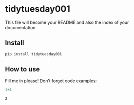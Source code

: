 # tidytuesday001

<!-- WARNING: THIS FILE WAS AUTOGENERATED! DO NOT EDIT! -->

This file will become your README and also the index of your
documentation.

## Install

``` sh
pip install tidytuesday001
```

## How to use

Fill me in please! Don’t forget code examples:

``` python
1+1
```

    2

